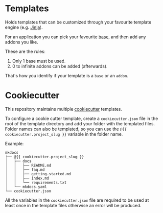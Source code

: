 # Templates

Holds templates that can be customized through your favourite template engine (e.g. [Jinja](https://palletsprojects.com/projects/jinja/)).

For an application you can pick your favourite [base](./bases/), and then add any addons you like.

These are the rules:

1. Only 1 base must be used.
1. 0 to infinite addons can be added (afterwards).

That's how you identify if your template is a `base` or an `addon`.

# Cookiecutter

This repository maintains multiple [cookiecutter](https://www.cookiecutter.io/) templates.

To configure a cookie cutter template, create a `cookiecutter.json` file in the root of the template directory and add your folder with the templated files. Folder names can also be templated, so you can use the `@{{ cookiecutter.project_slug }}` variable in the folder name.

Example:
```
mkdocs
├── @{{ cookiecutter.project_slug }}
│   ├── docs
│   │   ├── README.md
│   │   ├── faq.md
│   │   ├── getting-started.md
│   │   ├── index.md
│   │   └── requirements.txt
│   └── mkdocs.yaml
└── cookiecutter.json

```

All the variables in the `cookiecutter.json` file are required to be used at least once in the template files otherwise an error will be produced.
